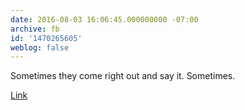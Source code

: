 ```yaml
---
date: 2016-08-03 16:06:45.000000000 -07:00
archive: fb
id: '1470265605'
weblog: false
---
```


Sometimes they come right out and say it. Sometimes.

[Link](https://www.youtube.com/watch?v=xnhJWusyj4I)
